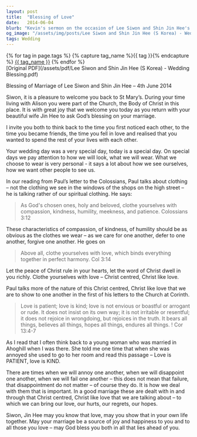 ```yaml
---
layout: post
title:  "Blessing of Love"
date:   2014-06-04
blurb: "Kevin's sermon on the occasion of Lee Siwon and Shin Jin Hee's wedding blessing emphasizes the spiritual clothing of compassion, kindness, humility, and love as described in Colossians 3:12 and 1 Corinthians 13:4-7. He encourages the couple to embody these virtues in their marriage, dealing with challenges through Christ-like love, and wishes them joy and happiness in their life together."
og_image: "/assets/img/posts/Lee Siwon and Shin Jin Hee (S Korea) - Wedding Blessing.png"
tags: Wedding
---    
```

<div class="tag-pills">
  {% for tag in page.tags %}
    {% capture tag_name %}{{ tag }}{% endcapture %}
    <a href="{{ site.baseurl }}/tag/{{ tag_name }}" class="tag-pill">{{ tag_name }}</a>
  {% endfor %}
</div>
[Original PDF](/assets/pdf/Lee Siwon and Shin Jin Hee (S Korea) - Wedding Blessing.pdf)

Blessing of Marriage of Lee Siwon and Shin Jin Hee – 4th June 2014

Siwon, it is a pleasure to welcome you back to St Mary’s. During your time living with Alison you were part of the Church, the Body of Christ in this place. It is with great joy that we welcome you today as you return with your beautiful wife Jin Hee to ask God’s blessing on your marriage.

I invite you both to think back to the time you first noticed each other, to the time you became friends, the time you fell in love and realised that you wanted to spend the rest of your lives with each other.

Your wedding day was a very special day, today is a special day. On special days we pay attention to how we will look, what we will wear. What we choose to wear is very personal - it says a lot about how we see ourselves, how we want other people to see us.

In our reading from Paul’s letter to the Colossians, Paul talks about clothing – not the clothing we see in the windows of the shops on the high street – he is talking rather of our spiritual clothing. He says:

> As God's chosen ones, holy and beloved, clothe yourselves with compassion, kindness, humility, meekness, and patience.
> Colossians 3:12

These characteristics of compassion, of kindness, of humility should be as obvious as the clothes we wear – as we care for one another, defer to one another, forgive one another. He goes on

> Above all, clothe yourselves with love, which binds everything together in perfect harmony. Col 3:14

Let the peace of Christ rule in your hearts, let the word of Christ dwell in you richly. Clothe yourselves with love – Christ centred, Christ like love.

Paul talks more of the nature of this Christ centred, Christ like love that we are to show to one another in the first of his letters to the Church at Corinth.

> Love is patient; love is kind; love is not envious or boastful or arrogant or rude. It does not insist on its own way; it is not irritable or resentful; it does not rejoice in wrongdoing, but rejoices in the truth. It bears all things, believes all things, hopes all things, endures all things. ! Cor 13:4-7

As I read that I often think back to a young woman who was married in Ahoghill when I was there. She told me one time that when she was annoyed she used to go to her room and read this passage – Love is PATIENT, love is KIND.

There are times when we will annoy one another, when we will disappoint one another, when we will fail one another – this does not mean that failure, that disappointment do not matter – of course they do. It is how we deal with them that is important. In a good marriage these are dealt with in and through that Christ centred, Christ like love that we are talking about – to which we can bring our love, our hurts, our regrets, our hopes.

Siwon, Jin Hee may you know that love, may you show that in your own life together. May your marriage be a source of joy and happiness to you and to all those you love – may God bless you both in all that lies ahead of you.
